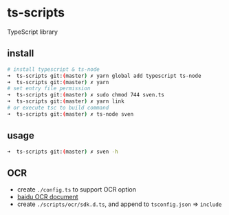 # ts-scripts
TypeScript library

## install

```bash
# install typescript & ts-node
➜  ts-scripts git:(master) ✗ yarn global add typescript ts-node
➜  ts-scripts git:(master) ✗ yarn
# set entry file permission
➜  ts-scripts git:(master) ✗ sudo chmod 744 sven.ts
➜  ts-scripts git:(master) ✗ yarn link
# or execute tsc to build command
➜  ts-scripts git:(master) ✗ ts-node sven
```

## usage
```bash
➜  ts-scripts git:(master) ✗ sven -h
```

## OCR
- create `./config.ts` to support OCR option
- [baidu OCR document](http://ai.baidu.com/docs#/OCR-Node-SDK/top)
- create `./scripts/ocr/sdk.d.ts`, and append to `tsconfig.json` => `include`